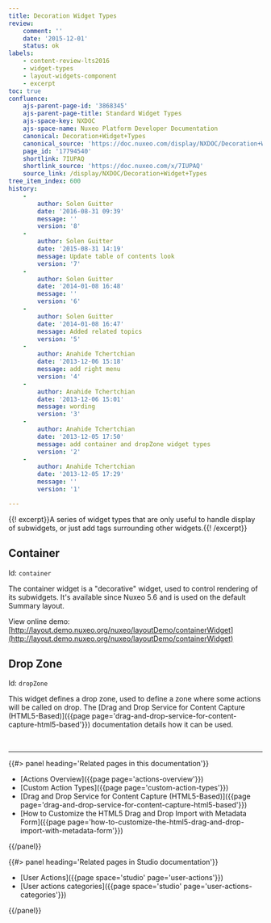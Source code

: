 ```yaml
---
title: Decoration Widget Types
review:
    comment: ''
    date: '2015-12-01'
    status: ok
labels:
    - content-review-lts2016
    - widget-types
    - layout-widgets-component
    - excerpt
toc: true
confluence:
    ajs-parent-page-id: '3868345'
    ajs-parent-page-title: Standard Widget Types
    ajs-space-key: NXDOC
    ajs-space-name: Nuxeo Platform Developer Documentation
    canonical: Decoration+Widget+Types
    canonical_source: 'https://doc.nuxeo.com/display/NXDOC/Decoration+Widget+Types'
    page_id: '17794540'
    shortlink: 7IUPAQ
    shortlink_source: 'https://doc.nuxeo.com/x/7IUPAQ'
    source_link: /display/NXDOC/Decoration+Widget+Types
tree_item_index: 600
history:
    -
        author: Solen Guitter
        date: '2016-08-31 09:39'
        message: ''
        version: '8'
    -
        author: Solen Guitter
        date: '2015-08-31 14:19'
        message: Update table of contents look
        version: '7'
    -
        author: Solen Guitter
        date: '2014-01-08 16:48'
        message: ''
        version: '6'
    -
        author: Solen Guitter
        date: '2014-01-08 16:47'
        message: Added related topics
        version: '5'
    -
        author: Anahide Tchertchian
        date: '2013-12-06 15:18'
        message: add right menu
        version: '4'
    -
        author: Anahide Tchertchian
        date: '2013-12-06 15:01'
        message: wording
        version: '3'
    -
        author: Anahide Tchertchian
        date: '2013-12-05 17:50'
        message: add container and dropZone widget types
        version: '2'
    -
        author: Anahide Tchertchian
        date: '2013-12-05 17:29'
        message: ''
        version: '1'

---
```

{{! excerpt}}A series of widget types that are only useful to handle display of subwidgets, or just add tags surrounding other widgets.{{! /excerpt}}

## Container

Id: `container`

The container widget is a "decorative" widget, used to control rendering of its subwidgets. It's available since Nuxeo 5.6 and is used on the default Summary layout.

View online demo: [http://layout.demo.nuxeo.org/nuxeo/layoutDemo/containerWidget](http://layout.demo.nuxeo.org/nuxeo/layoutDemo/containerWidget)

## Drop Zone

Id: `dropZone`

This widget defines a drop zone, used to define a zone where some actions will be called on drop. The [Drag and Drop Service for Content Capture (HTML5-Based)]({{page page='drag-and-drop-service-for-content-capture-html5-based'}}) documentation details how it can be used.

&nbsp;

* * *

<div class="row" data-equalizer data-equalize-on="medium"><div class="column medium-6">{{#> panel heading='Related pages in this documentation'}}

*   [Actions Overview]({{page page='actions-overview'}})
*   [Custom Action Types]({{page page='custom-action-types'}})
*   [Drag and Drop Service for Content Capture (HTML5-Based)]({{page page='drag-and-drop-service-for-content-capture-html5-based'}})
*   [How to Customize the HTML5 Drag and Drop Import with Metadata Form]({{page page='how-to-customize-the-html5-drag-and-drop-import-with-metadata-form'}})

{{/panel}}</div><div class="column medium-6">{{#> panel heading='Related pages in Studio documentation'}}

*   [User Actions]({{page space='studio' page='user-actions'}})
*   [User actions categories]({{page space='studio' page='user-actions-categories'}})

{{/panel}}</div></div>
